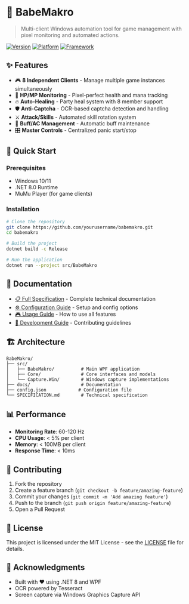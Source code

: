 # 👸 BabeMakro

> Multi-client Windows automation tool for game management with pixel monitoring and automated actions.

[![Version](https://img.shields.io/badge/version-1.0.0-blue.svg)](https://github.com/yourusername/babemakro)
[![Platform](https://img.shields.io/badge/platform-Windows-lightgrey.svg)](https://docs.microsoft.com/en-us/windows/)
[![Framework](https://img.shields.io/badge/.NET-8.0-purple.svg)](https://dotnet.microsoft.com/)

## ✨ Features

- 🎮 **8 Independent Clients** - Manage multiple game instances simultaneously
- 🎯 **HP/MP Monitoring** - Pixel-perfect health and mana tracking
- 🔥 **Auto-Healing** - Party heal system with 8 member support
- 🛡️ **Anti-Captcha** - OCR-based captcha detection and handling
- ⚔️ **Attack/Skills** - Automated skill rotation system
- 💫 **Buff/AC Management** - Automatic buff maintenance
- 🎛️ **Master Controls** - Centralized panic start/stop

## 🚀 Quick Start

### Prerequisites
- Windows 10/11
- .NET 8.0 Runtime
- MuMu Player (for game clients)

### Installation
```bash
# Clone the repository
git clone https://github.com/yourusername/babemakro.git
cd babemakro

# Build the project
dotnet build -c Release

# Run the application
dotnet run --project src/BabeMakro
```

## 📖 Documentation

- [📋 Full Specification](SPECIFICATION.md) - Complete technical documentation
- [⚙️ Configuration Guide](docs/configuration.md) - Setup and config options
- [🎮 Usage Guide](docs/usage.md) - How to use all features
- [🔧 Development Guide](docs/development.md) - Contributing guidelines

## 🏗️ Architecture

```
BabeMakro/
├── src/
│   ├── BabeMakro/          # Main WPF application
│   ├── Core/               # Core interfaces and models  
│   └── Capture.Win/        # Windows capture implementations
├── docs/                   # Documentation
├── config.json            # Configuration file
└── SPECIFICATION.md        # Technical specification
```

## 📊 Performance

- **Monitoring Rate**: 60-120 Hz
- **CPU Usage**: < 5% per client
- **Memory**: < 100MB per client
- **Response Time**: < 10ms

## 🤝 Contributing

1. Fork the repository
2. Create a feature branch (`git checkout -b feature/amazing-feature`)
3. Commit your changes (`git commit -m 'Add amazing feature'`)
4. Push to the branch (`git push origin feature/amazing-feature`)
5. Open a Pull Request

## 📄 License

This project is licensed under the MIT License - see the [LICENSE](LICENSE) file for details.

## 🙏 Acknowledgments

- Built with ❤️ using .NET 8 and WPF
- OCR powered by Tesseract
- Screen capture via Windows Graphics Capture API